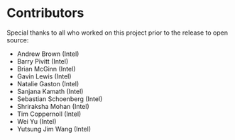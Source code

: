 Contributors
============

Special thanks to all who worked on this project prior to the release to open source:

 - Andrew Brown (Intel)
 - Barry Pivitt (Intel)
 - Brian McGinn (Intel)
 - Gavin Lewis (Intel)
 - Natalie Gaston (Intel)
 - Sanjana Kamath (Intel)
 - Sebastian Schoenberg (Intel)
 - Shriraksha Mohan (Intel)
 - Tim Coppernoll (Intel)
 - Wei Yu (Intel)
 - Yutsung Jim Wang (Intel)
